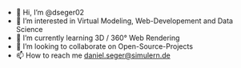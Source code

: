 - 👋 Hi, I’m @dseger02
- 👀 I’m interested in Virtual Modeling, Web-Developement and Data Science
- 🌱 I’m currently learning 3D / 360° Web Rendering
- 💞️ I’m looking to collaborate on Open-Source-Projects
- 📫 How to reach me daniel.seger@simulern.de

<!---
dseger02/dseger02 is a ✨ special ✨ repository because its `README.md` (this file) appears on your GitHub profile.
You can click the Preview link to take a look at your changes.
--->
